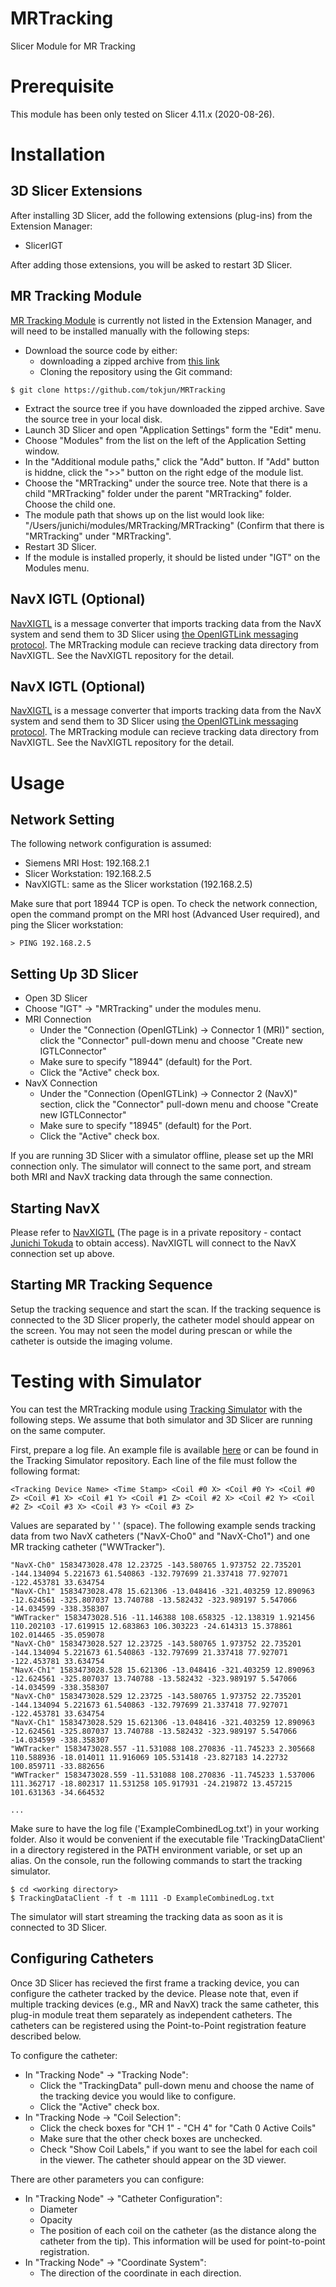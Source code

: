 MRTracking
==============
Slicer Module for MR Tracking


Prerequisite
============

This module has been only tested on Slicer 4.11.x (2020-08-26).

Installation
============

3D Slicer Extensions
--------------------

After installing 3D Slicer, add the following extensions (plug-ins) from the Extension Manager:

- SlicerIGT

After adding those extensions, you will be asked to restart 3D Slicer.

MR Tracking Module
------------------

[MR Tracking Module](https://github.com/tokjun/MRTracking) is currently not listed in the Extension Manager, and will need to be installed manually with the following steps:

- Download the source code by either:
  - downloading a zipped archive from [this link](https://github.com/tokjun/MRTracking/archive/master.zip)
  - Cloning the repository using the Git command:

~~~~
$ git clone https://github.com/tokjun/MRTracking
~~~~

- Extract the source tree if you have downloaded the zipped archive. Save the source tree in your local disk.
- Launch 3D Slicer and open "Application Settings" form the "Edit" menu.
- Choose "Modules" from the list on the left of the Application Setting window.
- In the "Additional module paths," click the "Add" button. If "Add" button is hiddne, click the ">>" button on the right edge of the module list.
- Choose the "MRTracking" under the source tree. Note that there is a child "MRTracking" folder under the parent "MRTracking" folder. Choose the child one.
- The module path that shows up on the list would look like: "/Users/junichi/modules/MRTracking/MRTracking" (Confirm that there is "MRTracking" under "MRTracking".
- Restart 3D Slicer.
- If the module is installed properly, it should be listed under "IGT" on the Modules menu.

NavX IGTL (Optional) 
--------------------

[NavXIGTL](https://github.com/tokjun/NavXIGTL) is a message converter that imports tracking data from the NavX system and send them to 3D Slicer using [the OpenIGTLink messaging protocol](http://openigtlink.org/). The MRTracking module can recieve tracking data directory from NavXIGTL. See the NavXIGTL repository for the detail.


NavX IGTL (Optional) 
--------------------

[NavXIGTL](https://github.com/tokjun/NavXIGTL) is a message converter that imports tracking data from the NavX system and send them to 3D Slicer using [the OpenIGTLink messaging protocol](http://openigtlink.org/). The MRTracking module can recieve tracking data directory from NavXIGTL. See the NavXIGTL repository for the detail.



Usage
=====

Network Setting
---------------
The following network configuration is assumed:
- Siemens MRI Host: 192.168.2.1
- Slicer Workstation: 192.168.2.5
- NavXIGTL: same as the Slicer workstation (192.168.2.5)


Make sure that port 18944 TCP is open. To check the network connection, open the command prompt on the MRI host (Advanced User required), and ping the Slicer workstation:

~~~~
> PING 192.168.2.5
~~~~


Setting Up 3D Slicer
--------------------
- Open 3D Slicer
- Choose "IGT" -> "MRTracking" under the modules menu.
- MRI Connection
  - Under the "Connection (OpenIGTLink) -> Connector 1 (MRI)" section, click the "Connector" pull-down menu and choose "Create new IGTLConnector"
  - Make sure to specify "18944" (default) for the Port.
  - Click the "Active" check box.
- NavX Connection 
  - Under the "Connection (OpenIGTLink) -> Connector 2 (NavX)" section, click the "Connector" pull-down menu and choose "Create new IGTLConnector"
  - Make sure to specify "18945" (default) for the Port.
  - Click the "Active" check box.
  
If you are running 3D Slicer with a simulator offline, please set up  the MRI connection only. The simulator will connect to the same port, and stream both MRI and NavX tracking data through the same connection.


Starting NavX
-------------
Please refer to [NavXIGTL](https://github.com/tokjun/NavXIGTL) (The page is in a private repository - contact [Junichi Tokuda](tokuda@bwh.harvard.edu) to obtain access). NavXIGTL will connect to the NavX connection set up above.

Starting MR Tracking Sequence
-----------------------------
Setup the tracking sequence and start the scan. If the tracking sequence is connected to the 3D Slicer properly, the catheter model should appear on the screen. You may not seen the model during prescan or while the catheter is outside the imaging volume.


Testing with Simulator
======================

You can test the MRTracking module using [Tracking Simulator](https://github.com/tokjun/MRCatheterTrackingSim) with the following steps. We assume that both simulator and 3D Slicer are running on the same computer.

First, prepare a log file. An example file is available [here](https://github.com/tokjun/MRCatheterTrackingSim/raw/master/ExampleCombinedLog.txt) or can be found in the Tracking Simulator repository. Each line of the file must follow the following format:

~~~~
<Tracking Device Name> <Time Stamp> <Coil #0 X> <Coil #0 Y> <Coil #0 Z> <Coil #1 X> <Coil #1 Y> <Coil #1 Z> <Coil #2 X> <Coil #2 Y> <Coil #2 Z> <Coil #3 X> <Coil #3 Y> <Coil #3 Z>
~~~~

Values are separated by ' ' (space). The following example sends tracking data from two NavX catheters ("NavX-Cho0" and "NavX-Cho1") and one MR tracking catheter ("WWTracker").

~~~~
"NavX-Ch0" 1583473028.478 12.23725 -143.580765 1.973752 22.735201 -144.134094 5.221673 61.540863 -132.797699 21.337418 77.927071 -122.453781 33.634754
"NavX-Ch1" 1583473028.478 15.621306 -13.048416 -321.403259 12.890963 -12.624561 -325.807037 13.740788 -13.582432 -323.989197 5.547066 -14.034599 -338.358307
"WWTracker" 1583473028.516 -11.146388 108.658325 -12.138319 1.921456 110.202103 -17.619915 12.683863 106.303223 -24.614313 15.378861 102.014465 -35.059078
"NavX-Ch0" 1583473028.527 12.23725 -143.580765 1.973752 22.735201 -144.134094 5.221673 61.540863 -132.797699 21.337418 77.927071 -122.453781 33.634754
"NavX-Ch1" 1583473028.528 15.621306 -13.048416 -321.403259 12.890963 -12.624561 -325.807037 13.740788 -13.582432 -323.989197 5.547066 -14.034599 -338.358307
"NavX-Ch0" 1583473028.529 12.23725 -143.580765 1.973752 22.735201 -144.134094 5.221673 61.540863 -132.797699 21.337418 77.927071 -122.453781 33.634754
"NavX-Ch1" 1583473028.529 15.621306 -13.048416 -321.403259 12.890963 -12.624561 -325.807037 13.740788 -13.582432 -323.989197 5.547066 -14.034599 -338.358307
"WWTracker" 1583473028.557 -11.531088 108.270836 -11.745233 2.305668 110.588936 -18.014011 11.916069 105.531418 -23.827183 14.22732 100.859711 -33.882656
"WWTracker" 1583473028.559 -11.531088 108.270836 -11.745233 1.537006 111.362717 -18.802317 11.531258 105.917931 -24.219872 13.457215 101.631363 -34.664532

...

~~~~

Make sure to have the log file ('ExampleCombinedLog.txt') in your working folder. Also it would be convenient if the executable file 'TrackingDataClient' in a directory registered in the PATH environment variable, or set up an alias. On the console, run the following commands to start the tracking simulator.

~~~~
$ cd <working directory>
$ TrackingDataClient -f t -m 1111 -D ExampleCombinedLog.txt
~~~~

The simulator will start streaming the tracking data as soon as it is connected to 3D Slicer.


Configuring Catheters
---------------------

Once 3D Slicer has recieved the first frame a tracking device, you can configure the catheter tracked by the device. Please note that, even if multiple tracking devices (e.g., MR and NavX) track the same catheter, this plug-in module treat them separately as independent catheters. The catheters can be registered using the Point-to-Point registration feature described below.

To configure the catheter:
- In "Tracking Node" -> "Tracking Node":
  - Click the "TrackingData" pull-down menu and choose the name of the tracking device you would like to configure.
  - Click the "Active" check box.
- In "Tracking Node -> "Coil Selection":
  - Click the check boxes for "CH 1" - "CH 4" for "Cath 0 Active Coils"
  - Make sure that the other check boxes are unchecked.
  - Check "Show Coil Labels," if you want to see the label for each coil in the viewer.
The catheter should appear on the 3D viewer.

There are other parameters you can configure:

- In "Tracking Node" -> "Catheter Configuration":
  - Diameter
  - Opacity 
  - The position of each coil on the catheter (as the distance along the catheter from the tip). This information will be used for point-to-point registration.
- In "Tracking Node" -> "Coordinate System":
  - The direction of the coordinate in each direction.


























